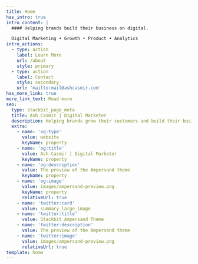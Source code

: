 ```yaml
---
title: Home
has_intro: true
intro_content: |
  #### Helping brands build their business on digital.

  Digital Marketing • Growth • Product • Analytics
intro_actions:
  - type: action
    label: Learn More
    url: /about
    style: primary
  - type: action
    label: Contact
    style: secondary
    url: 'mailto:mail@ashcasmir.com'
has_more_link: true
more_link_text: Read more
seo:
  type: stackbit_page_meta
  title: Ash Casmir | Digital Marketer
  description: Helping brands grow their customers and build their business online.
  extra:
    - name: 'og:type'
      value: website
      keyName: property
    - name: 'og:title'
      value: Ash Casmir | Digital Marketer
      keyName: property
    - name: 'og:description'
      value: The preview of the Ampersand theme
      keyName: property
    - name: 'og:image'
      value: images/ampersand-preview.png
      keyName: property
      relativeUrl: true
    - name: 'twitter:card'
      value: summary_large_image
    - name: 'twitter:title'
      value: Stackbit Ampersand Theme
    - name: 'twitter:description'
      value: The preview of the Ampersand theme
    - name: 'twitter:image'
      value: images/ampersand-preview.png
      relativeUrl: true
template: home
---
```

